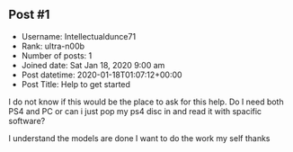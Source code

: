 ## Post #1
- Username: Intellectualdunce71
- Rank: ultra-n00b
- Number of posts: 1
- Joined date: Sat Jan 18, 2020 9:00 am
- Post datetime: 2020-01-18T01:07:12+00:00
- Post Title: Help to get started

I do not know if this would be the place to ask for this help.
Do I need both PS4 and PC or can i just pop my ps4 disc in and read it with spacific software?

I understand the models are done I want to do the work my self thanks
